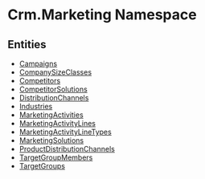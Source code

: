 ﻿---
uid: Crm.Marketing
---
# Crm.Marketing Namespace

## Entities
- [Campaigns](Crm.Marketing.Campaigns.md)  
- [CompanySizeClasses](Crm.Marketing.CompanySizeClasses.md)  
- [Competitors](Crm.Marketing.Competitors.md)  
- [CompetitorSolutions](Crm.Marketing.CompetitorSolutions.md)  
- [DistributionChannels](Crm.Marketing.DistributionChannels.md)  
- [Industries](Crm.Marketing.Industries.md)  
- [MarketingActivities](Crm.Marketing.MarketingActivities.md)  
- [MarketingActivityLines](Crm.Marketing.MarketingActivityLines.md)  
- [MarketingActivityLineTypes](Crm.Marketing.MarketingActivityLineTypes.md)  
- [MarketingSolutions](Crm.Marketing.MarketingSolutions.md)  
- [ProductDistributionChannels](Crm.Marketing.ProductDistributionChannels.md)  
- [TargetGroupMembers](Crm.Marketing.TargetGroupMembers.md)  
- [TargetGroups](Crm.Marketing.TargetGroups.md)  

